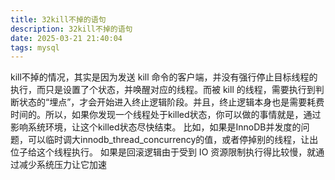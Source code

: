 ```yaml
---
title: 32kill不掉的语句
description: 32kill不掉的语句
date: 2025-03-21 21:40:04
tags: mysql
---
```

kill不掉的情况，其实是因为发送 kill 命令的客户端，并没有强行停止目标线程的执行，而只是设置了个状态，并唤醒对应的线程。而被 kill 的线程，需要执行到判断状态的“埋点”，才会开始进入终止逻辑阶段。并且，终止逻辑本身也是需要耗费时间的。所以，如果你发现一个线程处于killed状态，你可以做的事情就是，通过影响系统环境，让这个killed状态尽快结束。
比如，如果是InnoDB并发度的问题，可以临时调大innodb_thread_concurrency的值，或者停掉别的线程，让出位子给这个线程执行。
如果是回滚逻辑由于受到 IO 资源限制执行得比较慢，就通过减少系统压力让它加速
